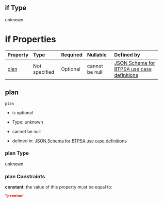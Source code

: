 ## if Type

unknown

# if Properties

| Property      | Type          | Required | Nullable       | Defined by                                                                                                                                                                                                                                  |
| :------------ | :------------ | :------- | :------------- | :------------------------------------------------------------------------------------------------------------------------------------------------------------------------------------------------------------------------------------------ |
| [plan](#plan) | Not specified | Optional | cannot be null | [JSON Schema for BTPSA use case definitions](btpsa-usecase-properties-services-items-allof-1-then-allof-97-then-allof-1-if-properties-plan.md "undefined#/properties/services/items/allOf/1/then/allOf/97/then/allOf/1/if/properties/plan") |

## plan



`plan`

*   is optional

*   Type: unknown

*   cannot be null

*   defined in: [JSON Schema for BTPSA use case definitions](btpsa-usecase-properties-services-items-allof-1-then-allof-97-then-allof-1-if-properties-plan.md "undefined#/properties/services/items/allOf/1/then/allOf/97/then/allOf/1/if/properties/plan")

### plan Type

unknown

### plan Constraints

**constant**: the value of this property must be equal to:

```json
"premium"
```
